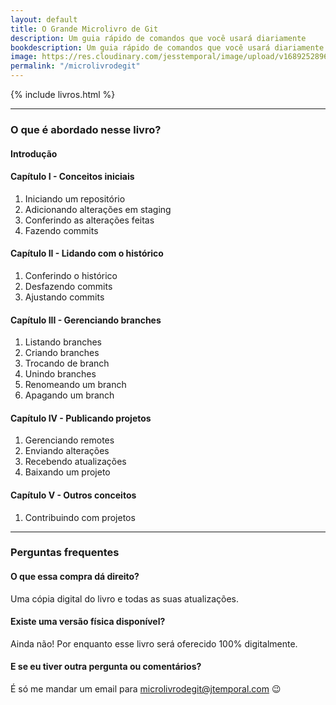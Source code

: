 ```yaml
---
layout: default
title: O Grande Microlivro de Git
description: Um guia rápido de comandos que você usará diariamente
bookdescription: Um guia rápido de comandos que você usará diariamente
image: https://res.cloudinary.com/jesstemporal/image/upload/v1689252896/livros/microlivro-banner_anjvbk.png
permalink: "/microlivrodegit"
---
```


{% include livros.html %}

<hr>

### O que é abordado nesse livro?

#### Introdução
#### Capítulo I - Conceitos iniciais

1. Iniciando um repositório
1. Adicionando alterações em staging
1. Conferindo as alterações feitas
1. Fazendo commits

#### Capítulo II - Lidando com o histórico

1. Conferindo o histórico
1. Desfazendo commits
1. Ajustando commits

#### Capítulo III - Gerenciando branches

1. Listando branches
1. Criando branches
1. Trocando de branch
1. Unindo branches
1. Renomeando um branch
1. Apagando um branch

#### Capítulo IV - Publicando projetos
1. Gerenciando remotes
1. Enviando alterações
1. Recebendo atualizações
1. Baixando um projeto

#### Capítulo V - Outros conceitos

1. Contribuindo com projetos

<hr>

### Perguntas frequentes

#### O que essa compra dá direito?

Uma cópia digital do livro e todas as suas atualizações.

#### Existe uma versão física disponível?

Ainda não! Por enquanto esse livro será oferecido 100% digitalmente.

#### E se eu tiver outra pergunta ou comentários?

É só me mandar um email para microlivrodegit@jtemporal.com 😉
